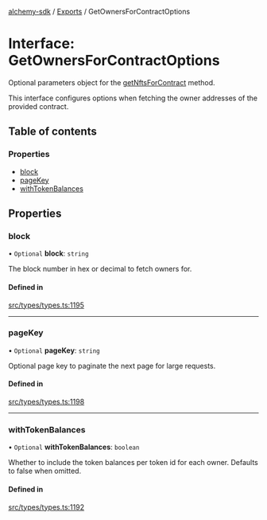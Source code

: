 [alchemy-sdk](../README.md) / [Exports](../modules.md) / GetOwnersForContractOptions

# Interface: GetOwnersForContractOptions

Optional parameters object for the [getNftsForContract](../classes/NftNamespace.md#getnftsforcontract) method.

This interface configures options when fetching the owner addresses of the
provided contract.

## Table of contents

### Properties

- [block](GetOwnersForContractOptions.md#block)
- [pageKey](GetOwnersForContractOptions.md#pagekey)
- [withTokenBalances](GetOwnersForContractOptions.md#withtokenbalances)

## Properties

### block

• `Optional` **block**: `string`

The block number in hex or decimal to fetch owners for.

#### Defined in

[src/types/types.ts:1195](https://github.com/alchemyplatform/alchemy-sdk-js/blob/30d9ef5/src/types/types.ts#L1195)

___

### pageKey

• `Optional` **pageKey**: `string`

Optional page key to paginate the next page for large requests.

#### Defined in

[src/types/types.ts:1198](https://github.com/alchemyplatform/alchemy-sdk-js/blob/30d9ef5/src/types/types.ts#L1198)

___

### withTokenBalances

• `Optional` **withTokenBalances**: `boolean`

Whether to include the token balances per token id for each owner. Defaults
to false when omitted.

#### Defined in

[src/types/types.ts:1192](https://github.com/alchemyplatform/alchemy-sdk-js/blob/30d9ef5/src/types/types.ts#L1192)
